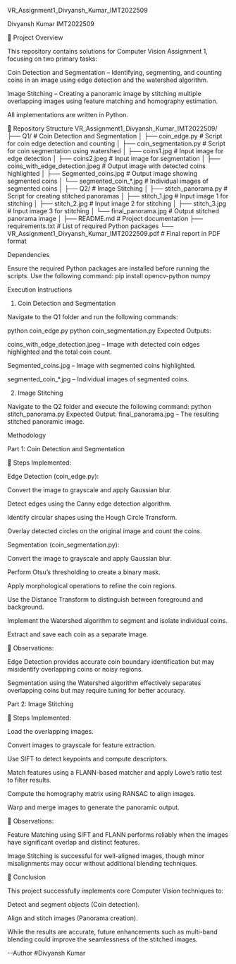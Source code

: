 VR_Assignment1_Divyansh_Kumar_IMT2022509

Divyansh Kumar IMT2022509

📌 Project Overview

This repository contains solutions for Computer Vision Assignment 1, focusing on two primary tasks:

Coin Detection and Segmentation – Identifying, segmenting, and counting coins in an image using edge detection and the watershed algorithm.

Image Stitching – Creating a panoramic image by stitching multiple overlapping images using feature matching and homography estimation.

All implementations are written in Python.

📂 Repository Structure
VR_Assignment1_Divyansh_Kumar_IMT2022509/
├── Q1/                                   # Coin Detection and Segmentation
│   ├── coin_edge.py                     # Script for coin edge detection and counting
│   ├── coin_segmentation.py             # Script for coin segmentation using watershed
│   ├── coins1.jpg                       # Input image for edge detection
│   ├── coins2.jpeg                      # Input image for segmentation
│   ├── coins_with_edge_detection.jpeg   # Output image with detected coins highlighted
│   ├── Segmented_coins.jpg              # Output image showing segmented coins
│   └── segmented_coin_*.jpg             # Individual images of segmented coins
│
├── Q2/                                   # Image Stitching
│   ├── stitch_panorama.py               # Script for creating stitched panoramas
│   ├── stitch_1.jpg                     # Input image 1 for stitching
│   ├── stitch_2.jpg                     # Input image 2 for stitching
│   ├── stitch_3.jpg                     # Input image 3 for stitching
│   └── final_panorama.jpg               # Output stitched panorama image
│
├── README.md                             # Project documentation
├── requirements.txt                      # List of required Python packages
└── VR_Assignment1_Divyansh_Kumar_IMT2022509.pdf # Final report in PDF format

Dependencies

Ensure the required Python packages are installed before running the scripts. Use the following command:
pip install opencv-python numpy


Execution Instructions

1. Coin Detection and Segmentation

Navigate to the Q1 folder and run the following commands:

python coin_edge.py
python coin_segmentation.py
Expected Outputs:

coins_with_edge_detection.jpeg – Image with detected coin edges highlighted and the total coin count.

Segmented_coins.jpg – Image with segmented coins highlighted.

segmented_coin_*.jpg – Individual images of segmented coins.

2. Image Stitching

Navigate to the Q2 folder and execute the following command:
python stitch_panorama.py
Expected Output:
final_panorama.jpg – The resulting stitched panoramic image.

Methodology

Part 1: Coin Detection and Segmentation

🔹 Steps Implemented:

Edge Detection (coin_edge.py):

Convert the image to grayscale and apply Gaussian blur.

Detect edges using the Canny edge detection algorithm.

Identify circular shapes using the Hough Circle Transform.

Overlay detected circles on the original image and count the coins.

Segmentation (coin_segmentation.py):

Convert the image to grayscale and apply Gaussian blur.

Perform Otsu’s thresholding to create a binary mask.

Apply morphological operations to refine the coin regions.

Use the Distance Transform to distinguish between foreground and background.

Implement the Watershed algorithm to segment and isolate individual coins.

Extract and save each coin as a separate image.

📌 Observations:

Edge Detection provides accurate coin boundary identification but may misidentify overlapping coins or noisy regions.

Segmentation using the Watershed algorithm effectively separates overlapping coins but may require tuning for better accuracy.

Part 2: Image Stitching

🔹 Steps Implemented:

Load the overlapping images.

Convert images to grayscale for feature extraction.

Use SIFT to detect keypoints and compute descriptors.

Match features using a FLANN-based matcher and apply Lowe’s ratio test to filter results.

Compute the homography matrix using RANSAC to align images.

Warp and merge images to generate the panoramic output.

📌 Observations:

Feature Matching using SIFT and FLANN performs reliably when the images have significant overlap and distinct features.

Image Stitching is successful for well-aligned images, though minor misalignments may occur without additional blending techniques.

🎯 Conclusion

This project successfully implements core Computer Vision techniques to:

Detect and segment objects (Coin detection).

Align and stitch images (Panorama creation).

While the results are accurate, future enhancements such as multi-band blending could improve the seamlessness of the stitched images.

--Author
#Divyansh Kumar


